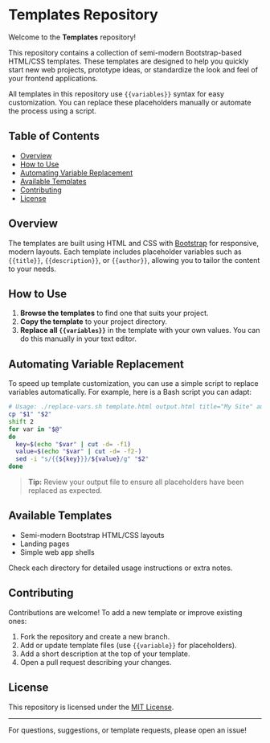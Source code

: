 # Templates Repository

Welcome to the **Templates** repository!

This repository contains a collection of semi-modern Bootstrap-based HTML/CSS templates. These templates are designed to help you quickly start new web projects, prototype ideas, or standardize the look and feel of your frontend applications.

All templates in this repository use `{{variables}}` syntax for easy customization. You can replace these placeholders manually or automate the process using a script.

## Table of Contents

- [Overview](#overview)
- [How to Use](#how-to-use)
- [Automating Variable Replacement](#automating-variable-replacement)
- [Available Templates](#available-templates)
- [Contributing](#contributing)
- [License](#license)

## Overview

The templates are built using HTML and CSS with [Bootstrap](https://getbootstrap.com/) for responsive, modern layouts. Each template includes placeholder variables such as `{{title}}`, `{{description}}`, or `{{author}}`, allowing you to tailor the content to your needs.

## How to Use

1. **Browse the templates** to find one that suits your project.
2. **Copy the template** to your project directory.
3. **Replace all `{{variables}}`** in the template with your own values. You can do this manually in your text editor.

## Automating Variable Replacement

To speed up template customization, you can use a simple script to replace variables automatically. For example, here is a Bash script you can adapt:

```bash
# Usage: ./replace-vars.sh template.html output.html title="My Site" author="Eliseo"
cp "$1" "$2"
shift 2
for var in "$@"
do
  key=$(echo "$var" | cut -d= -f1)
  value=$(echo "$var" | cut -d= -f2-)
  sed -i "s/{{${key}}}/${value}/g" "$2"
done
```

> **Tip:** Review your output file to ensure all placeholders have been replaced as expected.

## Available Templates

- Semi-modern Bootstrap HTML/CSS layouts
- Landing pages
- Simple web app shells

Check each directory for detailed usage instructions or extra notes.

## Contributing

Contributions are welcome! To add a new template or improve existing ones:

1. Fork the repository and create a new branch.
2. Add or update template files (use `{{variable}}` for placeholders).
3. Add a short description at the top of your template.
4. Open a pull request describing your changes.

## License

This repository is licensed under the [MIT License](LICENSE).

---

For questions, suggestions, or template requests, please open an issue!
